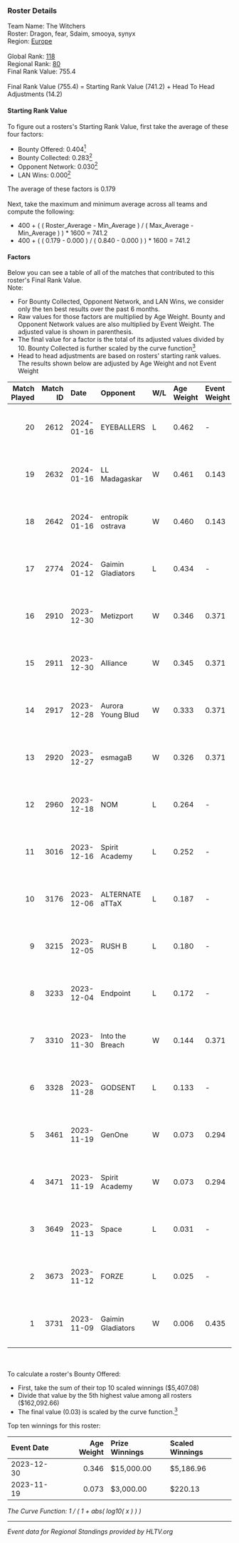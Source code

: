 ### Roster Details<br />
Team Name: The Witchers<br />
Roster: Dragon, fear, Sdaim, smooya, synyx<br />
Region: [Europe]( ../standings_europe.md)<br />
<br />
Global Rank: [118](../standings_global.md)<br />
Regional Rank: [80]( ../standings_europe.md)<br />
Final Rank Value:  755.4<br />
<br />
Final Rank Value (755.4) = Starting Rank Value (741.2) + Head To Head Adjustments (14.2)<br />

#### Starting Rank Value<br />
To figure out a rosters's Starting Rank Value, first take the average of these four factors:<br />
- Bounty Offered: 0.404[<sup>1</sup>](#table2)
- Bounty Collected: 0.283[<sup>2</sup>](#table1)
- Opponent Network: 0.030[<sup>2</sup>](#table1)
- LAN Wins: 0.000[<sup>2</sup>](#table1)

The average of these factors is 0.179<br />
<br />
Next, take the maximum and minimum average across all teams and compute the following:<br />
- 400 + ( ( Roster_Average - Min_Average ) / ( Max_Average - Min_Average ) ) * 1600 = 741.2
- 400 + ( ( 0.179 - 0.000 ) / ( 0.840 - 0.000 ) ) * 1600 = 741.2


#### Factors<br />
Below you can see a table of all of the matches that contributed to this roster's Final Rank Value.<br />
Note:<br />

- For Bounty Collected, Opponent Network, and LAN Wins, we consider only the ten best results over the past 6 months.
- Raw values for those factors are multiplied by Age Weight. Bounty and Opponent Network values are also multiplied by Event Weight. The adjusted value is shown in parenthesis.
- The final value for a factor is the total of its adjusted values divided by 10. Bounty Collected is further scaled by the curve function[<sup>3</sup>](#curveFunction)
- Head to head adjustments are based on rosters' starting rank values. The results shown below are adjusted by Age Weight and not Event Weight
<span id="table1"></span><br />


| Match Played | Match ID | Date       | Opponent          | W/L | Age Weight | Event Weight | Bounty Collected | Opponent Network | LAN Wins  | H2H Adj. | Roster                              |
| -: | -: | :- | :- | :- | :- | :- | :- | :- | :- | -: | :- |
|           20 |     2612 | 2024-01-16 | EYEBALLERS        | L   | 0.462      | -            | -                | -                | -         |    -3.94 | Dragon, fear, Sdaim, smooya, synyx  |
|           19 |     2632 | 2024-01-16 | LL Madagaskar     | W   | 0.461      | 0.143        | 0.000 (0.000)    | 0.020 (0.001)    | 0 (0.000) |     2.90 | Dragon, fear, Sdaim, smooya, synyx  |
|           18 |     2642 | 2024-01-16 | entropik ostrava  | W   | 0.460      | 0.143        | 0.000 (0.000)    | 0.000 (0.000)    | 0 (0.000) |     1.74 | Dragon, fear, Sdaim, smooya, synyx  |
|           17 |     2774 | 2024-01-12 | Gaimin Gladiators | L   | 0.434      | -            | -                | -                | -         |    -0.54 | Dragon, fear, Sdaim, smooya, synyx  |
|           16 |     2910 | 2023-12-30 | Metizport         | W   | 0.346      | 0.371        | 0.183 (0.023)    | 1.000 (0.128)    | 0 (0.000) |     8.75 | Dragon, fear, Sdaim, smooya, synyx  |
|           15 |     2911 | 2023-12-30 | Alliance          | W   | 0.345      | 0.371        | 0.016 (0.002)    | 0.815 (0.104)    | 0 (0.000) |     7.63 | Dragon, fear, Sdaim, smooya, synyx  |
|           14 |     2917 | 2023-12-28 | Aurora Young Blud | W   | 0.333      | 0.371        | 0.002 (0.000)    | 0.098 (0.012)    | 0 (0.000) |     4.55 | Dragon, fear, Sdaim, smooya, synyx  |
|           13 |     2920 | 2023-12-27 | esmagaB           | W   | 0.326      | 0.371        | 0.016 (0.002)    | 0.293 (0.035)    | 0 (0.000) |     5.80 | Dragon, fear, Sdaim, smooya, synyx  |
|           12 |     2960 | 2023-12-18 | NOM               | L   | 0.264      | -            | -                | -                | -         |    -4.98 | Dragon, fear, Sdaim, smooya, synyx  |
|           11 |     3016 | 2023-12-16 | Spirit Academy    | L   | 0.252      | -            | -                | -                | -         |    -4.00 | Dragon, fear, Sdaim, smooya, synyx  |
|           10 |     3176 | 2023-12-06 | ALTERNATE aTTaX   | L   | 0.187      | -            | -                | -                | -         |    -1.15 | fear, Sdaim, smooya, soulfly, synyx |
|            9 |     3215 | 2023-12-05 | RUSH B            | L   | 0.180      | -            | -                | -                | -         |    -2.69 | fear, Sdaim, smooya, soulfly, synyx |
|            8 |     3233 | 2023-12-04 | Endpoint          | L   | 0.172      | -            | -                | -                | -         |    -1.61 | fear, Sdaim, smooya, soulfly, synyx |
|            7 |     3310 | 2023-11-30 | Into the Breach   | W   | 0.144      | 0.371        | 0.021 (0.001)    | 0.152 (0.008)    | 0 (0.000) |     2.58 | fear, Sdaim, smooya, soulfly, synyx |
|            6 |     3328 | 2023-11-28 | GODSENT           | L   | 0.133      | -            | -                | -                | -         |    -2.02 | fear, Sdaim, smooya, soulfly, synyx |
|            5 |     3461 | 2023-11-19 | GenOne            | W   | 0.073      | 0.294        | 0.000 (0.000)    | 0.003 (0.000)    | 0 (0.000) |     0.67 | fear, Sdaim, smooya, soulfly, synyx |
|            4 |     3471 | 2023-11-19 | Spirit Academy    | W   | 0.073      | 0.294        | 0.017 (0.000)    | 0.195 (0.004)    | 0 (0.000) |     1.14 | fear, Sdaim, smooya, soulfly, synyx |
|            3 |     3649 | 2023-11-13 | Space             | L   | 0.031      | -            | -                | -                | -         |    -0.49 | fear, Sdaim, smooya, soulfly, synyx |
|            2 |     3673 | 2023-11-12 | FORZE             | L   | 0.025      | -            | -                | -                | -         |    -0.39 | fear, Sdaim, smooya, soulfly, synyx |
|            1 |     3731 | 2023-11-09 | Gaimin Gladiators | W   | 0.006      | 0.435        | 0.189 (0.001)    | 0.990 (0.003)    | 0 (0.000) |     0.19 | fear, Sdaim, smooya, soulfly, synyx |

<br />
<span id="table2"></span><br />
To calculate a roster's Bounty Offered:<br />

- First, take the sum of their top 10 scaled winnings ($5,407.08)
- Divide that value by the 5th highest value among all rosters ($162,092.66)
- The final value (0.03) is scaled by the curve function.[<sup>3</sup>](#curveFunction)

Top ten winnings for this roster:<br />

| Event Date | Age Weight | Prize Winnings | Scaled Winnings |
| :- | -: | :- | :- |
| 2023-12-30 |      0.346 | $15,000.00     | $5,186.96       |
| 2023-11-19 |      0.073 | $3,000.00      | $220.13         |


<span id="curveFunction"></span>_The Curve Function: 1 / ( 1 + abs( log10( x ) ) )_<br />

---
_Event data for Regional Standings provided by HLTV.org_<br />
